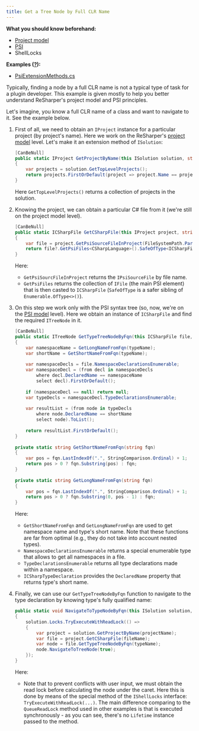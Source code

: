 ```yaml
---
title: Get a Tree Node by Full CLR Name
---
```


**What you should know beforehand:**
* [Project model](/HowTo/NavigateCode/NavigateCode.md#project-model-basics)
* [PSI](/HowTo/NavigateCode/NavigateCode.md#psi-basics)
* ShellLocks

**Examples ([?](/HowTo/HowTo.md#sample-solution)):**
* [PsiExtensionMethods.cs](https://github.com/JetBrains/sample-resharper-plugin/blob/master/SampleReSharperPlugin/src/PsiNavigation/PsiExtensionMethods.cs)

Typically, finding a node by a full CLR name is not a typical type of task for a plugin developer. This example is given mostly to help you better understand ReSharper's project model and PSI principles.

Let's imagine, you know a full CLR name of a class and want to navigate to it. See the example below.

1. First of all, we need to obtain an `IProject` instance for a particular project (by project's name). Here we work on the ReSharper's [project model](NavigateCode.md#project-model-basics) level. Let's make it an extension method of `ISolution`:

    ```csharp
    [CanBeNull]
    public static IProject GetProjectByName(this ISolution solution, string projectName)
    {
        var projects = solution.GetTopLevelProjects();
        return projects.FirstOrDefault(project => project.Name == projectName);
    }
    ```

    Here `GetTopLevelProjects()` returns a collection of projects in the solution.
1. Knowing the project, we can obtain a particular C# file from it (we're still on the project model level).

    ```csharp
    [CanBeNull]
    public static ICSharpFile GetCSharpFile(this IProject project, string filename)
    {
        var file = project.GetPsiSourceFileInProject(FileSystemPath.Parse(filename));
        return file?.GetPsiFiles<CSharpLanguage>().SafeOfType<ICSharpFile>().SingleOrDefault();
    }
    ```

    Here:
    * `GetPsiSourcFileInProject` returns the `IPsiSourceFile` by file name.
    * `GetPsiFiles` returns the collection of `IFile` (the main PSI element) that is then casted to `ICSharpFile` (`SafeOfType` is a safer sibling of `Enumerable.OfType<>()`). 
 1. On this step we work only with the PSI syntax tree (so, now, we're on the [PSI model](NavigateCode.md#psi-basics) level). Here we obtain an instance of `ICSharpFile` and find the required `ITreeNode` in it.

    ```csharp
    [CanBeNull]
    public static ITreeNode GetTypeTreeNodeByFqn(this ICSharpFile file, string typeName)
    {
        var namespaceName = GetLongNameFromFqn(typeName);
        var shortName = GetShortNameFromFqn(typeName);            
     
        var namespaceDecls = file.NamespaceDeclarationsEnumerable;
        var namespaceDecl = (from decl in namespaceDecls
            where decl.DeclaredName == namespaceName
            select decl).FirstOrDefault();
     
        if (namespaceDecl == null) return null;
        var typeDecls = namespaceDecl.TypeDeclarationsEnumerable;
     
        var resultList = (from node in typeDecls
            where node.DeclaredName == shortName
            select node).ToList();
     
        return resultList.FirstOrDefault();
    }
     
    private static string GetShortNameFromFqn(string fqn)
    {
        var pos = fqn.LastIndexOf(".", StringComparison.Ordinal) + 1;
        return pos > 0 ? fqn.Substring(pos) : fqn;
    }
     
    private static string GetLongNameFromFqn(string fqn)
    {
        var pos = fqn.LastIndexOf(".", StringComparison.Ordinal) + 1;
        return pos > 0 ? fqn.Substring(0, pos - 1) : fqn;
    }
    ```

    Here:
    * `GetShortNameFromFqn` and `GetLongNameFromFqn` are used to get namespace name and type's short name. Note that these functions are far from optimal (e.g., they do not take into account nested types).
    * `NamespaceDeclarationsEnumerable` returns a special enumerable type that allows to get all namespaces in a file.
    * `TypeDeclarationsEnumerable` returns all type declarations made within a namespace.
    * `ICSharpTypeDeclaration` provides the `DeclaredName` property that returns type's short name.
1. Finally, we can use our `GetTypeTreeNodeByFqn` function to navigate to the type declaration by knowing type's fully qualified name:

    ```csharp
    public static void NavigateToTypeNodeByFqn(this ISolution solution, string projectName, string fileName, string typeName)
    {
        solution.Locks.TryExecuteWithReadLock(() =>
        {
            var project = solution.GetProjectByName(projectName);
            var file = project.GetCSharpFile(fileName);
            var node = file.GetTypeTreeNodeByFqn(typeName);
            node.NavigateToTreeNode(true);
        });            
    }
    ```

    Here:
    * Note that to prevent conflicts with user input, we must obtain the read lock before calculating the node under the caret. Here this is done by means of the special method of the `IShellLocks` interface: `TryExecuteWithReadLock(...)`. The main difference comparing to the `QueueReadLock` method used in other examples is that is executed synchronously - as you can see, there's no `Lifetime` instance passed to the method.
